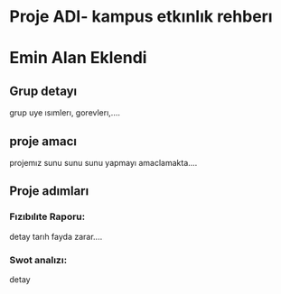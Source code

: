 # Proje ADI- kampus etkınlık rehberı
# Emin Alan Eklendi


## Grup detayı
grup uye ısımlerı, gorevlerı,....

## proje amacı
projemız sunu sunu sunu yapmayı amaclamakta....

## Proje adımları

### Fızıbılıte Raporu:
detay
tarıh
fayda zarar....

### Swot analızı:
detay


